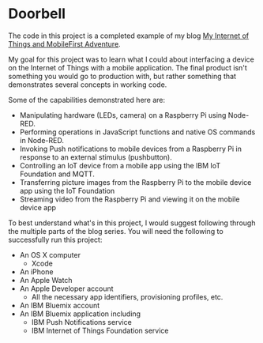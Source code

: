 # Doorbell

The code in this project is a completed example of my blog [My Internet of Things and MobileFirst Adventure](http://ibm.biz/IoTDoorbell).

My goal for this project was to learn what I could about interfacing a device on the Internet of Things with a mobile application.  The final product isn't something you would go to production with, but rather something that demonstrates several concepts in working code.

Some of the capabilities demonstrated here are:

* Manipulating hardware (LEDs, camera) on a Raspberry Pi using Node-RED.
* Performing operations in JavaScript functions and native OS commands in Node-RED.
* Invoking Push notifications to mobile devices from a Raspberry Pi in response to an external stimulus (pushbutton).
* Controlling an IoT device from a mobile app using the IBM IoT Foundation and MQTT.
* Transferring picture images from the Raspberry Pi to the mobile device app using the IoT Foundation
* Streaming video from the Raspberry Pi and viewing it on the mobile device app

To best understand what's in this project, I would suggest following through the multiple parts of the blog series.  You will need the following to successfully run this project:

* An OS X computer
   * Xcode
* An iPhone
* An Apple Watch
* An Apple Developer account
   * All the necessary app identifiers, provisioning profiles, etc.
* An IBM Bluemix account
* An IBM Bluemix application including
   * IBM Push Notifications service
   * IBM Internet of Things Foundation service

